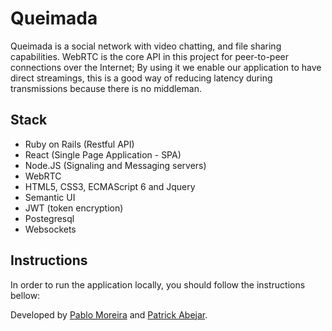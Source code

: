 # Queimada

Queimada is a social network with video chatting, and file sharing capabilities. WebRTC is the core API in this project for peer-to-peer connections over the Internet; By using it we enable our application to have direct streamings, this is a good way of reducing latency during transmissions because there is no middleman. 

## Stack
- Ruby on Rails (Restful API)
- React (Single Page Application - SPA)
- Node.JS (Signaling and Messaging servers)
- WebRTC
- HTML5, CSS3, ECMAScript 6 and Jquery
- Semantic UI
- JWT (token encryption)
- Postegresql
- Websockets

## Instructions

In order to run the application locally, you should follow the instructions bellow:




Developed by [Pablo Moreira](mailto:prm.gredes@gmail.com) and [Patrick Abejar](mailto:wireless.patrick@gmail.com).

